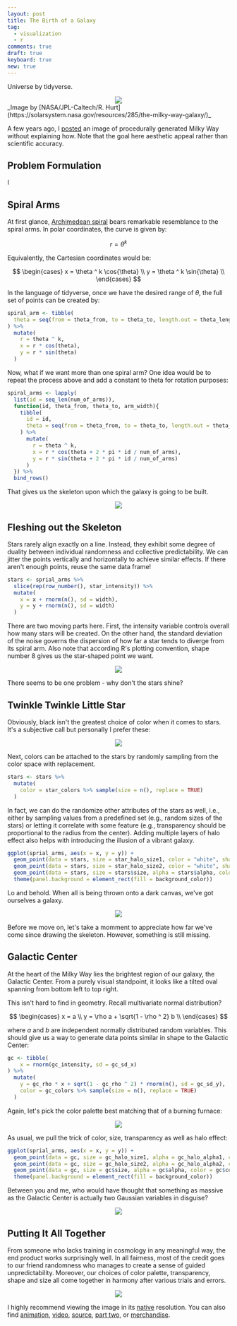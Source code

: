 ```yaml
---
layout: post
title: The Birth of a Galaxy
tag:
  - visualization
  - r
comments: true
draft: true
keyboard: true
new: true
---
```


Universe by tidyverse.

<div align="center">
  <img src="https://shawenyao.github.io/R/output/milky_way/plot_0_demo.jpg" />
</div>
_Image by [NASA/JPL-Caltech/R. Hurt](https://solarsystem.nasa.gov/resources/285/the-milky-way-galaxy/)_

A few years ago, I [posted](/Milky-Way/) an image of procedurally generated Milky Way without explaining how. Note that the goal here aesthetic appeal rather than scientific accuracy.

## Problem Formulation

I

## Spiral Arms

At first glance, [Archimedean spiral](https://en.wikipedia.org/wiki/Archimedean_spiral) bears remarkable resemblance to the spiral arms. In polar coordinates, the curve is given by:

$$
r = \theta ^ k
$$

Equivalently, the Cartesian coordinates would be:

$$
\begin{cases}
x = \theta ^ k \cos{\theta} \\ 
y = \theta ^ k \sin{\theta} \\
\end{cases}
$$

In the language of tidyverse, once we have the desired range of $\theta$, the full set of points can be created by:

```r
spiral_arm <- tibble(
  theta = seq(from = theta_from, to = theta_to, length.out = theta_length)
) %>% 
  mutate(
    r = theta ^ k,
    x = r * cos(theta),
    y = r * sin(theta)
  )
```

Now, what if we want more than one spiral arm? One idea would be to repeat the process above and add a constant to theta for rotation purposes:

```r
spiral_arms <- lapply(
  list(id = seq_len(num_of_arms)),
  function(id, theta_from, theta_to, arm_width){
    tibble(
      id = id,
      theta = seq(from = theta_from, to = theta_to, length.out = theta_length)
    ) %>% 
      mutate(
        r = theta ^ k,
        x = r * cos(theta + 2 * pi * id / num_of_arms),
        y = r * sin(theta + 2 * pi * id / num_of_arms)
      )
  }) %>% 
  bind_rows()
```

That gives us the skeleton upon which the galaxy is going to be built.

<div align="center">
  <img src="https://shawenyao.github.io/R/output/milky_way/plot_1_spiral_arms_skeleton.jpg" />
</div>

## Fleshing out the Skeleton

Stars rarely align exactly on a line. Instead, they exhibit some degree of duality between individual randomness and collective predictability. We can jitter the points vertically and horizontally to achieve similar effects. If there aren't enough points, reuse the same data frame!

```r
stars <- sprial_arms %>% 
  slice(rep(row_number(), star_intensity)) %>% 
  mutate(
    x = x + rnorm(n(), sd = width),
    y = y + rnorm(n(), sd = width)
  )
```

There are two moving parts here. First, the intensity variable controls overall how many stars will be created. On the other hand, the standard deviation of the noise governs the dispersion of how far a star tends to diverge from its spiral arm. Also note that according R's plotting convention, shape number 8 gives us the star-shaped point we want.

<div align="center">
  <img src="https://shawenyao.github.io/R/output/milky_way/plot_3.0_spiral_arms.jpg" />
</div>

There seems to be one problem - why don't the stars shine?

## Twinkle Twinkle Little Star

Obviously, black isn't the greatest choice of color when it comes to stars. It's a subjective call but personally I prefer these:

<div align="center">
  <img src="https://shawenyao.github.io/R/output/milky_way/plot_2_star_unit.jpg" />
</div>

Next, colors can be attached to the stars by randomly sampling from the color space with replacement.

```r
stars <- stars %>%
  mutate(
    color = star_colors %>% sample(size = n(), replace = TRUE)
  )
```

In fact, we can do the randomize other attributes of the stars as well, i.e., either by sampling values from a predefined set (e.g., random sizes of the stars) or letting it correlate with some feature (e.g., transparency should be proportional to the radius from the center). Adding multiple layers of halo effect also helps with introducing the illusion of a vibrant galaxy.

```r
ggplot(sprial_arms, aes(x = x, y = y)) +
  geom_point(data = stars, size = star_halo_size1, color = "white", shape = 8) +
  geom_point(data = stars, size = star_halo_size2, color = "white", shape = 8) +
  geom_point(data = stars, size = stars$size, alpha = stars$alpha, color = stars$color, shape = 8) +
  theme(panel.background = element_rect(fill = background_color))
```

Lo and behold. When all is being thrown onto a dark canvas, we've got ourselves a galaxy.

<div align="center">
  <img src="https://shawenyao.github.io/R/output/milky_way/plot_3_spiral_arms.jpg" />
</div>

Before we move on, let's take a momment to appreciate how far we've come since drawing the skeleton. However, something is still missing.

## Galactic Center

At the heart of the Milky Way lies the brightest region of our galaxy, the Galactic Center. From a purely visual standpoint, it looks like a tilted oval spanning from bottom left to top right.

This isn't hard to find in geometry. Recall multivariate normal distribution?

$$
\begin{cases}
x = a \\ 
y = \rho a + \sqrt{1 - \rho ^ 2} b \\
\end{cases}
$$

where $a$ and $b$ are independent normally distributed random variables. This should give us a way to generate data points similar in shape to the Galactic Center:

```r
gc <- tibble(
    x = rnorm(gc_intensity, sd = gc_sd_x)
) %>% 
  mutate(
    y = gc_rho * x + sqrt(1 - gc_rho ^ 2) * rnorm(n(), sd = gc_sd_y),
    color = gc_colors %>% sample(size = n(), replace = TRUE)
  )
```

Again, let's pick the color palette best matching that of a burning furnace:

<div align="center">
  <img src="https://shawenyao.github.io/R/output/milky_way/plot_4_galactic_center_unit.jpg" />
</div>

As usual, we pull the trick of color, size, transparency as well as halo effect:

```r
ggplot(sprial_arms, aes(x = x, y = y)) +
  geom_point(data = gc, size = gc_halo_size1, alpha = gc_halo_alpha1, color = "gold", shape = 8) +
  geom_point(data = gc, size = gc_halo_size2, alpha = gc_halo_alpha2, color = "gold", shape = 8) +
  geom_point(data = gc, size = gc$size, alpha = gc$alpha, color = gc$color, shape = 8) +
  theme(panel.background = element_rect(fill = background_color))
```

Between you and me, who would have thought that something as massive as the Galactic Center is actually two Gaussian variables in disguise?

<div align="center">
  <img src="https://shawenyao.github.io/R/output/milky_way/plot_5_galactic_center.jpg" />
</div>

## Putting It All Together

From someone who lacks training in cosmology in any meaningful way, the end product works surprisingly well. In all fairness, most of the credit goes to our friend randomness who manages to create a sense of guided unpredictability. Moreover, our choices of color palette, transparency, shape and size all come together in harmony after various trials and errors.

<div align="center">
  <img src="https://shawenyao.github.io/R/output/milky_way/milky_way_large.jpg" />
</div>

I highly recommend viewing the image in its [native](https://shawenyao.github.io/R/output/milky_way/milky_way_large.jpg) resolution. You can also find [animation](https://shawenyao.github.io/R/output/milky_way/animation.html), [video](https://shawenyao.github.io/R/output/milky_way/video.html), [source](https://github.com/shawenyao/R/blob/master/main/milky_way/milky_way_plot_large.R), [part two](/Milky-Way-Meets-Harmonograph/), or [merchandise](https://displate.com/displate/712287?art=5be7f871363ea).
